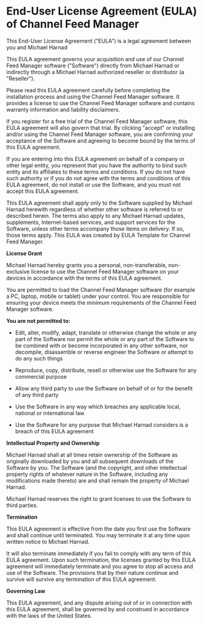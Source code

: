 # **End-User License Agreement (EULA) of Channel Feed Manager**

This End-User License Agreement ("EULA") is a legal agreement between you and Michael Harnad

This EULA agreement governs your acquisition and use of our Channel Feed Manager software ("Software") directly from Michael Harnad or indirectly through a Michael Harnad authorized reseller or distributor (a "Reseller").

Please read this EULA agreement carefully before completing the installation process and using the Channel Feed Manager software. It provides a license to use the Channel Feed Manager software and contains warranty information and liability disclaimers.

If you register for a free trial of the Channel Feed Manager software, this EULA agreement will also govern that trial. By clicking "accept" or installing and/or using the Channel Feed Manager software, you are confirming your acceptance of the Software and agreeing to become bound by the terms of this EULA agreement.

If you are entering into this EULA agreement on behalf of a company or other legal entity, you represent that you have the authority to bind such entity and its affiliates to these terms and conditions. If you do not have such authority or if you do not agree with the terms and conditions of this EULA agreement, do not install or use the Software, and you must not accept this EULA agreement.

This EULA agreement shall apply only to the Software supplied by Michael Harnad herewith regardless of whether other software is referred to or described herein. The terms also apply to any Michael Harnad updates, supplements, Internet-based services, and support services for the Software, unless other terms accompany those items on delivery. If so, those terms apply. This EULA was created by EULA Template for Channel Feed Manager.

**License Grant**

Michael Harnad hereby grants you a personal, non-transferable, non-exclusive license to use the Channel Feed Manager software on your devices in accordance with the terms of this EULA agreement.

You are permitted to load the Channel Feed Manager software (for example a PC, laptop, mobile or tablet) under your control. You are responsible for ensuring your device meets the minimum requirements of the Channel Feed Manager software.

**You are not permitted to:**

* Edit, alter, modify, adapt, translate or otherwise change the whole or any part of the Software nor permit the whole or any part of the Software to be combined with or become incorporated in any other software, nor decompile, disassemble or reverse engineer the Software or attempt to do any such things

* Reproduce, copy, distribute, resell or otherwise use the Software for any commercial purpose

* Allow any third party to use the Software on behalf of or for the benefit of any third party

* Use the Software in any way which breaches any applicable local, national or international law

* Use the Software for any purpose that Michael Harnad considers is a breach of this EULA agreement

**Intellectual Property and Ownership**

Michael Harnad shall at all times retain ownership of the Software as originally downloaded by you and all subsequent downloads of the Software by you. The Software (and the copyright, and other intellectual property rights of whatever nature in the Software, including any modifications made thereto) are and shall remain the property of Michael Harnad.

Michael Harnad reserves the right to grant licenses to use the Software to third parties.

**Termination**

This EULA agreement is effective from the date you first use the Software and shall continue until terminated. You may terminate it at any time upon written notice to Michael Harnad.

It will also terminate immediately if you fail to comply with any term of this EULA agreement. Upon such termination, the licenses granted by this EULA agreement will immediately terminate and you agree to stop all access and use of the Software. The provisions that by their nature continue and survive will survive any termination of this EULA agreement.

**Governing Law**

This EULA agreement, and any dispute arising out of or in connection with this EULA agreement, shall be governed by and construed in accordance with the laws of the United States.
